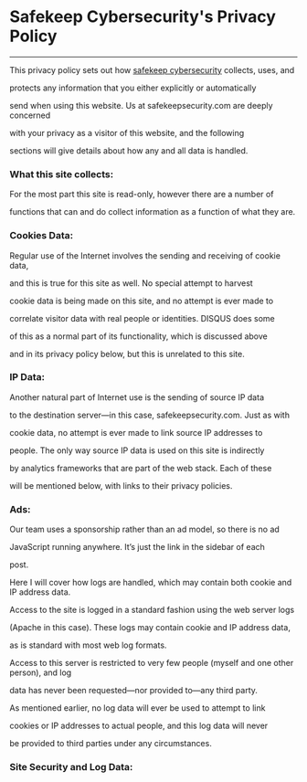 # Safekeep Cybersecurity's Privacy Policy



---



This privacy policy sets out how [safekeep cybersecurity](https://safekeepsecurity.com) collects, uses, and 

protects any information that you either explicitly or automatically 

send when using this website. Us at safekeepsecurity.com are deeply concerned 

with your privacy as a visitor of this website, and the following 

sections will give details about how any and all data is handled.



### What this site collects:



For the most part this site is read-only, however there are a number of 

functions that can and do collect information as a function of what they are. 



### Cookies Data: 



Regular use of the Internet involves the sending and receiving of cookie data, 

and this is true for this site as well. No special attempt to harvest 

cookie data is being made on this site, and no attempt is ever made to 

correlate visitor data with real people or identities. DISQUS does some 

of this as a normal part of its functionality, which is discussed above 

and in its privacy policy below, but this is unrelated to this site.



### IP Data:



Another natural part of Internet use is the sending of source IP data 

to the destination server—in this case, safekeepsecurity.com. Just as with

cookie data, no attempt is ever made to link source IP addresses to 

people. The only way source IP data is used on this site is indirectly 

by analytics frameworks that are part of the web stack. Each of these 

will be mentioned below, with links to their privacy policies.



### Ads:



Our team uses a sponsorship rather than an ad model, so there is no ad 

JavaScript running anywhere. It’s just the link in the sidebar of each 

post.



Here I will cover how logs are handled, which may contain both cookie and IP address data.



Access to the site is logged in a standard fashion using the web server logs 

(Apache in this case). These logs may contain cookie and IP address data,

as is standard with most web log formats.



Access to this server is restricted to very few people (myself and one other person), and log 

data has never been requested—nor provided to—any third party.



As mentioned earlier, no log data will ever be used to attempt to link 

cookies or IP addresses to actual people, and this log data will never 

be provided to third parties under any circumstances.



### Site Security and Log Data:



